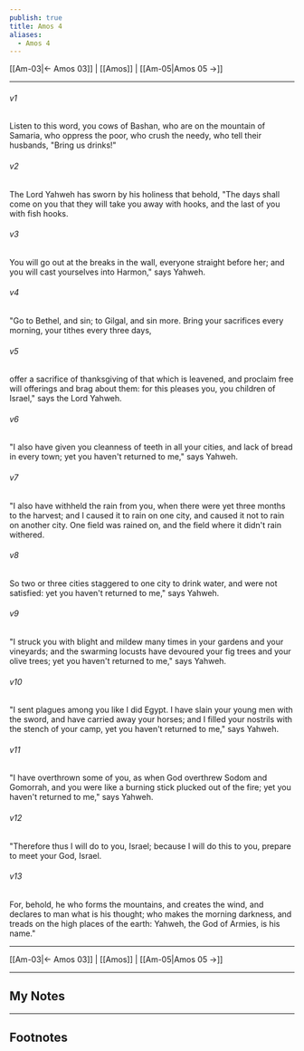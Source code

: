 ```yaml
---
publish: true
title: Amos 4
aliases:
  - Amos 4
---
```


[[Am-03|← Amos 03]] | [[Amos]] | [[Am-05|Amos 05 →]]
***



###### v1 
Listen to this word, you cows of Bashan, who are on the mountain of Samaria, who oppress the poor, who crush the needy, who tell their husbands, "Bring us drinks!" 

###### v2 
The Lord Yahweh has sworn by his holiness that behold, "The days shall come on you that they will take you away with hooks, and the last of you with fish hooks. 

###### v3 
You will go out at the breaks in the wall, everyone straight before her; and you will cast yourselves into Harmon," says Yahweh. 

###### v4 
"Go to Bethel, and sin; to Gilgal, and sin more. Bring your sacrifices every morning, your tithes every three days, 

###### v5 
offer a sacrifice of thanksgiving of that which is leavened, and proclaim free will offerings and brag about them: for this pleases you, you children of Israel," says the Lord Yahweh. 

###### v6 
"I also have given you cleanness of teeth in all your cities, and lack of bread in every town; yet you haven't returned to me," says Yahweh. 

###### v7 
"I also have withheld the rain from you, when there were yet three months to the harvest; and I caused it to rain on one city, and caused it not to rain on another city. One field was rained on, and the field where it didn't rain withered. 

###### v8 
So two or three cities staggered to one city to drink water, and were not satisfied: yet you haven't returned to me," says Yahweh. 

###### v9 
"I struck you with blight and mildew many times in your gardens and your vineyards; and the swarming locusts have devoured your fig trees and your olive trees; yet you haven't returned to me," says Yahweh. 

###### v10 
"I sent plagues among you like I did Egypt. I have slain your young men with the sword, and have carried away your horses; and I filled your nostrils with the stench of your camp, yet you haven't returned to me," says Yahweh. 

###### v11 
"I have overthrown some of you, as when God overthrew Sodom and Gomorrah, and you were like a burning stick plucked out of the fire; yet you haven't returned to me," says Yahweh. 

###### v12 
"Therefore thus I will do to you, Israel; because I will do this to you, prepare to meet your God, Israel. 

###### v13 
For, behold, he who forms the mountains, and creates the wind, and declares to man what is his thought; who makes the morning darkness, and treads on the high places of the earth: Yahweh, the God of Armies, is his name."

***
[[Am-03|← Amos 03]] | [[Amos]] | [[Am-05|Amos 05 →]]

---
## My Notes

---
## Footnotes